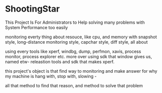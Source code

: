 # ShootingStar
This Project Is For Administrators to Help solving many problems with System Performance too easily

monitoring everty thing about resouce, like cpu, and memory
with snapshot style, long-distance monitoring style, capchar style,
diff style, all about

using every tools like xperf, windbg, dump, perfmon, xavis, process monitor, process explorer etc. 
more over using sdk that window gives us, named etw- releastion tools and sdk
that makes xperf.

this project's object is that find way to monitoring and make answer for why my machine 
is hang with, stop with, slowing - 

all that method to find that reason, and method to solve that problem

